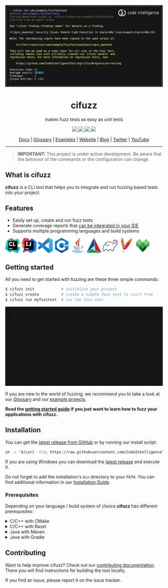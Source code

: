 <div align="center">
  <a href="https://code-intelligence.com"><img src="/docs/assets/header.png" alt="cifuzz by Code Intelligence" /></a>
  <h1>cifuzz</h1>
  <p>makes fuzz tests as easy as unit tests</p>
  <a href="https://github.com/CodeIntelligenceTesting/cifuzz/releases">
    <img src="https://img.shields.io/github/v/release/CodeIntelligenceTesting/cifuzz">
  </a>
  <a href="https://github.com/CodeIntelligenceTesting/cifuzz/actions/workflows/pipeline_tests.yml?query=branch%3Amain">
    <img src="https://img.shields.io/github/actions/workflow/status/CodeIntelligenceTesting/cifuzz/pipeline_tests.yml?branch=main&logo=github" />
  </a>
  <a href="https://github.com/CodeIntelligenceTesting/cifuzz/blob/main/CONTRIBUTING.md">
    <img src="https://img.shields.io/badge/PRs-welcome-brightgreen.svg" />
  </a>
  <a href="https://github.com/CodeIntelligenceTesting/cifuzz/blob/main/LICENSE">
    <img src="https://img.shields.io/github/license/CodeIntelligenceTesting/cifuzz" />
  </a>

  <br />

<a href="https://docs.code-intelligence.com/cifuzz-cli" target="_blank">Docs</a>
|
<a href="https://github.com/CodeIntelligenceTesting/cifuzz/blob/main/docs/Glossary.md">Glossary</a>
|
<a href="https://github.com/CodeIntelligenceTesting/cifuzz/tree/main/examples">Examples</a>
|
<a href="https://www.code-intelligence.com/" target="_blank">Website</a>
|
<a href="https://www.code-intelligence.com/blog" target="_blank">Blog</a>
|
<a href="https://twitter.com/CI_Fuzz" target="_blank">Twitter</a>
|
<a href="https://www.youtube.com/channel/UCjXN5ac3tgXgtuCoSnQaEmA" target="_blank">YouTube</a>
</div>

---
> **_IMPORTANT:_** This project is under active development.
> Be aware that the behavior of the commands or the configuration
> can change.

## What is cifuzz

**cifuzz** is a CLI tool that helps you to integrate and run fuzzing
based tests into your project.

## Features

* Easily set up, create and run fuzz tests
* Generate coverage reports that [can be integrated in your
  IDE](docs/Coverage-ide-integrations.md)
* Supports multiple programming languages and build systems

![CLion](/docs/assets/tools/clion.png)
![IDEA](/docs/assets/tools/idea.png)
![VSCode](/docs/assets/tools/vscode.png)
![C++](/docs/assets/tools/cpp.png)
![Java](/docs/assets/tools/java.png)
![CMake](/docs/assets/tools/cmake.png)
![gradle](/docs/assets/tools/gradle.png)
![Maven](/docs/assets/tools/maven.png)
![Bazel](/docs/assets/tools/bazel.png)

## Getting started

All you need to get started with fuzzing are these three simple commands:

```elixir
$ cifuzz init            # initialize your project
$ cifuzz create          # create a simple fuzz test to start from
$ cifuzz run myfuzztest  # run the fuzz test
```

![CLI showcase](/docs/assets/showcase.gif)

If you are new to the world of fuzzing, we recommend you to take a
look at our [Glossary](docs/Glossary.md) and our
[example projects](examples/).

**Read the [getting started guide](docs/Getting-Started.md) if you just want to
learn how to fuzz your applications with cifuzz.**

## Installation

You can get the
[latest release from GitHub](https://github.com/CodeIntelligenceTesting/cifuzz/releases/latest)
or by running our install script:

```bash
sh -c "$(curl -fsSL https://raw.githubusercontent.com/CodeIntelligenceTesting/cifuzz/main/install.sh)"
```
If you are using Windows you can download
the [latest release](https://github.com/CodeIntelligenceTesting/cifuzz/releases/latest/download/cifuzz_installer_windows.exe)
and execute it.

Do not forget to add the installation's `bin` directory to your `PATH`. 
You can find additional information in our [Installation Guide](docs/Installation-Guide.md).

### Prerequisites

Depending on your language / build system of choice **cifuzz** has
different prerequisites:

<details>
 <summary>C/C++ with CMake</summary>

* [CMake >= 3.16](https://cmake.org/)
* [LLVM >= 11](https://clang.llvm.org/get_started.html)

**Ubuntu / Debian**
<!-- when changing this, please make sure it is in sync with the E2E pipeline -->

```bash
sudo apt install cmake clang llvm
```

**Arch**
<!-- when changing this, please make sure it is in sync with the E2E pipeline -->

```bash
sudo pacman -S cmake clang llvm
```

**macOS**
<!-- when changing this, please make sure it is in sync with the E2E pipeline -->

```bash
brew install cmake llvm lcov
```

**Windows**
<!-- when changing this, please make sure it is in sync with the E2E pipeline -->
<!-- clang is included in the llvm package --->
At least Visual Studio 2022 version 17 is required.

```bash
choco install cmake llvm
```

</details>

<details>
 <summary>C/C++ with Bazel</summary>

* [Bazel >= 5.3.2](https://bazel.build/install)
* Java JDK >= 8 (e.g. [OpenJDK](https://openjdk.java.net/install/) or
  [Zulu](https://www.azul.com/downloads/zulu-community/))
  is needed for Bazel's coverage feature.
* [LLVM >= 11](https://clang.llvm.org/get_started.html)
* [lcov](https://github.com/linux-test-project/lcov)

**Ubuntu / Debian**
<!-- when changing this, please make sure it is in sync with the E2E pipeline -->
```bash
sudo apt install clang llvm lcov default-jdk zip

# install bazelisk
sudo curl -L https://github.com/bazelbuild/bazelisk/releases/latest/download/bazelisk-linux-amd64 -o /usr/local/bin/bazel
sudo chmod +x /usr/local/bin/bazel
```

**Arch**
<!-- when changing this, please make sure it is in sync with the E2E pipeline -->
```bash
sudo pacman -S clang llvm lcov python jdk-openjdk zip

# install bazelisk
sudo curl -L https://github.com/bazelbuild/bazelisk/releases/latest/download/bazelisk-linux-amd64 -o /usr/local/bin/bazel
sudo chmod +x /usr/local/bin/bazel
```

**macOS**
<!-- when changing this, please make sure it is in sync with the E2E pipeline -->
```bash
brew install llvm lcov openjdk bazelisk zip
```

**Windows**
<!-- when changing this, please make sure it is in sync with the E2E pipeline -->
<!-- clang is included in the llvm package --->
At least Visual Studio 2022 version 17 is required.

```bash
choco install cmake llvm microsoft-openjdk bazelisk zip
```

</details>

<details>
 <summary>Java with Maven</summary>

* Java JDK >= 8 (e.g. [OpenJDK](https://openjdk.java.net/install/) or
  [Zulu](https://www.azul.com/downloads/zulu-community/))
* [Maven](https://maven.apache.org/install.html)

**Ubuntu / Debian**
<!-- when changing this, please make sure it is in sync with the E2E pipeline -->

```bash
sudo apt install default-jdk maven
```

**Arch**
<!-- when changing this, please make sure it is in sync with the E2E pipeline -->

```bash
sudo pacman -S jdk-openjdk maven
```

**macOS**
<!-- when changing this, please make sure it is in sync with the E2E pipeline -->

```bash
brew install openjdk maven
```

**Windows**
<!-- when changing this, please make sure it is in sync with the E2E pipeline -->

```bash
choco install microsoft-openjdk maven
```

</details>

<details>
 <summary>Java with Gradle</summary>

* Java JDK >= 8 (e.g. [OpenJDK](https://openjdk.java.net/install/) or
  [Zulu](https://www.azul.com/downloads/zulu-community/))
* [Gradle](https://gradle.org/install/) >= 5.0 

**Ubuntu / Debian**
<!-- when changing this, please make sure it is in sync with the E2E pipeline -->

```bash
sudo apt install default-jdk gradle
```

**Arch**
<!-- when changing this, please make sure it is in sync with the E2E pipeline -->

```bash
sudo pacman -S jdk-openjdk gradle
```

**macOS**
<!-- when changing this, please make sure it is in sync with the E2E pipeline -->

```bash
brew install openjdk gradle
```

**Windows**
<!-- when changing this, please make sure it is in sync with the E2E pipeline -->

```bash
choco install microsoft-openjdk gradle
```

</details>

## Contributing

Want to help improve cifuzz? Check out our [contributing documentation](CONTRIBUTING.md).
There you will find instructions for building the tool locally.

If you find an issue, please report it on the issue tracker.

